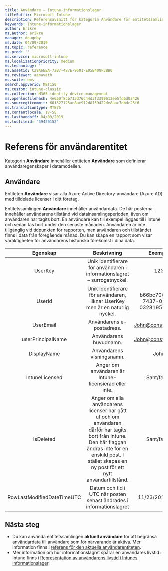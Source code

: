 ```yaml
---
title: Användare – Intune-informationslager
titleSuffix: Microsoft Intune
description: Referensavsnitt för kategorin Användare för entitetssamlingar i API:t för Intune-informationslager.
keywords: Intune-informationslager
author: Erikre
ms.author: erikre
manager: dougeby
ms.date: 04/09/2019
ms.topic: reference
ms.prod: ''
ms.service: microsoft-intune
ms.localizationpriority: medium
ms.technology: ''
ms.assetid: C29A6EEA-72B7-427E-9601-E05B408F3BB0
ms.reviewer: aanavath
ms.suite: ems
search.appverid: MET150
ms.custom: intune-classic
ms.collection: M365-identity-device-management
ms.openlocfilehash: 4e650f8cb713d76c44d3f3399612ee5fd6d02426
ms.sourcegitcommit: 601327125ac8ae912d8159422de8aac7dbdc25f6
ms.translationtype: MTE75
ms.contentlocale: sv-SE
ms.lasthandoff: 04/09/2019
ms.locfileid: "59429152"
---
```

# <a name="reference-for-user-entity"></a>Referens för användarentitet

Kategorin **Användare** innehåller entiteten **Användare** som definierar användaregenskaper i datamodellen.

## <a name="user"></a>Användare

Entiteten **Användare** visar alla Azure Active Directory-användare (Azure AD) med tilldelade licenser i ditt företag.

Entitetssamlingen **Användare** innehåller användardata. De här posterna innehåller användarens tillstånd vid datainsamlingsperioden, även om användaren har tagits bort. En användare kan till exempel läggas till i Intune och sedan tas bort under den senaste månaden. Användaren är inte tillgänglig vid tidpunkten för rapporten, men användaren och tillståndet finns i data från föregående månad. Du kan skapa en rapport som visar varaktigheten för användarens historiska förekomst i dina data.

|          Egenskap          |                                                                                                           Beskrivning                                                                                                          |                Exempel               |
|:--------------------------:|:------------------------------------------------------------------------------------------------------------------------------------------------------------------------------------------------------------------------------:|:------------------------------------:|
| UserKey                    | Unik identifierare för användaren i informationslagret – surrogatnyckel.                                                                                                                                                         | 123                                  |
| UserId                     | Unik identifierare för användaren, liknar UserKey men är en naturlig nyckel.                                                                                                                                                    | b66bc706-ffff-7437-0340-032819502773 |
| UserEmail                  | Användarens e-postadress.                                                                                                                                                                                                     | John@constoso.com                    |
| userPrincipalName                        | Användarens huvudnamn.                                                                                                                                                                                               | John@constoso.com                    |
| DisplayName                | Användarens visningsnamn.                                                                                                                                                                                                      | John                                 |
| IntuneLicensed             | Anger om användaren är Intune-licensierad eller inte.                                                                                                                                                                              | Sant/falskt                           |
| IsDeleted                  | Anger om alla användarens licenser har gått ut och om användaren därför har tagits bort från Intune. Den här flaggan ändras inte för en enskild post. I stället skapas en ny post för ett nytt användartillstånd. | Sant/falskt                           |
| RowLastModifiedDateTimeUTC | Datum och tid i UTC när posten senast ändrades i informationslagret                                                                                                                                                 | 11/23/2016 0:00                      |


## <a name="next-steps"></a>Nästa steg
 - Du kan använda entitetssamlingen **aktuell användare** för att begränsa användardata till användare som för närvarande är aktiva. Mer information finns i [referens för den aktuella användarentiteten](reports-ref-current-user.md).
 - Mer information om hur informationslagret spårar en användares livstid i Intune finns i [Representation av användarens livstid i Intunes informationslager](reports-ref-user-timeline.md).
